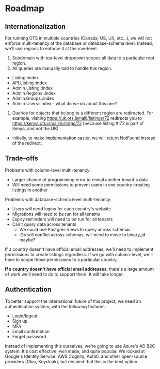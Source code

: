 # Roadmap

## Internationalization

For running OTS in multiple countries (Canada, US, UK, etc...), we will not enforce multi-tenancy at the database or database-schema level. Instead, we'll use regions to enforce it at the row-level.

1. Subdomain with top-level dropdown scopes all data to a particular root region.
1. All queries are manually told to handle this region.
  - Listing::index
  - API.Listing::index
  - Admin.Listing::index
  - Admin.Regions::index
  - Admin.Groups::index
  - Admin.Users::index - what do we do about this one?
1. Queries for objects that belong to a different region are redirected. For example, visiting https://uk.ots.ismaili/listings/72 redirects you to https://kenya.ots.ismaili/listings/72 (because listing #:72 is part of Kenya, and not the UK)
  - Initially, to make implementation easier, we will return NotFound instead of the redirect.

## Trade-offs

Problems with column-level multi-tenancy:
- Larger chance of programming error to reveal another tenant's data
- Will need some permissions to prevent users in one country creating listings in another

Problems with database-schema level multi-tenancy:
- Users will need logins for each country's website
- Migrations will need to be run for all tenants
- Expiry reminders will need to be run for all tenants
- Can't query data across tenants
  - We could use Postgres Views to query across schemas
  - IDs will conflict across schemas, will need to move to binary_id maybe?


If a country doesn't have official email addresses, we'll need to implement permissions to create listings regardless. If we go with column-level, we'll have to scope those permissions to a particular country.

**If a country doesn't have official email addresses**, there's a large amount of work we'll need to do to support them. It will take longer.

## Authentication

To better support the international future of this project, we need an authentication system, with the following features:
- Login/logout
- Sign up
- MFA
- Email confirmation
- Forget password

Instead of implementing this ourselves, we're going to use Azure's AD B2C system. It's cost effective, well made, and quite popular. We looked at Google's Identity Service, AWS Cognito, Auth0, and other open-source providers (Gluu, Keycloak), but decided that this is the best option.
